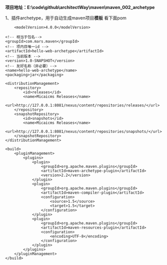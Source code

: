 **项目地址：E:\code\github\architectWay\maven\maven_002_archetype**

1、插件archetype，用于自动生成maven项目**模板**  看下面pom




        <modelVersion>4.0.0</modelVersion>  
  
    <!-- 相当于包名-->
    <groupId>com.mars.maven</groupId>
	<!-- 项内目唯一id -->
    <artifactId>hello-web-archetype</artifactId>  
	<!-- 当前版本 -->
    <version>1.0-SNAPSHOT</version>
	<!-- 友好名称（非必要）-->
	<name>hello-web-archetype</name> 
    <packaging>jar</packaging>   
  
    <distributionManagement>  
        <repository>  
            <id>releases</id>  
            <name>Micaicms Releases</name>  
            <url>http://127.0.0.1:8081/nexus/content/repositories/releases/</url>  
        </repository>  
        <snapshotRepository>  
            <id>snapshots</id>  
            <name>Micaicms Releases</name>  
            <url>http://127.0.0.1:8081/nexus/content/repositories/snapshots/</url>  
        </snapshotRepository>  
    </distributionManagement>  
  
    <build>  
        <pluginManagement>  
            <plugins>  
                <plugin>  
                    <groupId>org.apache.maven.plugins</groupId>  
                    <artifactId>maven-archetype-plugin</artifactId>  
                    <version>2.2</version>  
                </plugin>  
                <plugin>  
                    <groupId>org.apache.maven.plugins</groupId>  
                    <artifactId>maven-compiler-plugin</artifactId>  
                    <configuration>  
                        <source>1.5</source>  
                        <target>1.5</target>  
                    </configuration>  
                </plugin>  
                <plugin>  
                    <groupId>org.apache.maven.plugins</groupId>  
                    <artifactId>maven-resources-plugin</artifactId>  
                    <configuration>  
                        <encoding>UTF-8</encoding>  
                    </configuration>  
                </plugin>  
            </plugins>  
        </pluginManagement>  
    </build>  
